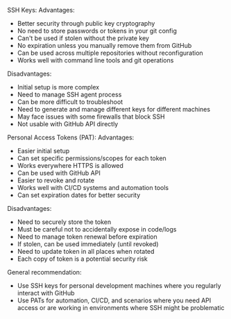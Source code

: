 SSH Keys:
Advantages:
- Better security through public key cryptography
- No need to store passwords or tokens in your git config
- Can't be used if stolen without the private key
- No expiration unless you manually remove them from GitHub
- Can be used across multiple repositories without reconfiguration
- Works well with command line tools and git operations

Disadvantages:
- Initial setup is more complex
- Need to manage SSH agent process
- Can be more difficult to troubleshoot
- Need to generate and manage different keys for different machines
- May face issues with some firewalls that block SSH
- Not usable with GitHub API directly

Personal Access Tokens (PAT):
Advantages:
- Easier initial setup
- Can set specific permissions/scopes for each token
- Works everywhere HTTPS is allowed
- Can be used with GitHub API
- Easier to revoke and rotate
- Works well with CI/CD systems and automation tools
- Can set expiration dates for better security

Disadvantages:
- Need to securely store the token
- Must be careful not to accidentally expose in code/logs
- Need to manage token renewal before expiration
- If stolen, can be used immediately (until revoked)
- Need to update token in all places when rotated
- Each copy of token is a potential security risk

General recommendation:
- Use SSH keys for personal development machines where you regularly interact with GitHub
- Use PATs for automation, CI/CD, and scenarios where you need API access or are working in environments where SSH might be problematic